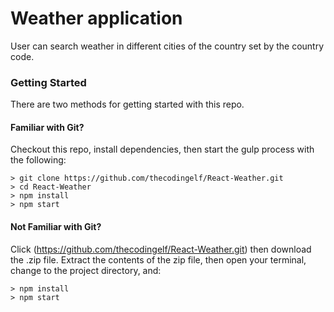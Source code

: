 # Weather application

User can search weather in different cities of the country set by the country code.

### Getting Started

There are two methods for getting started with this repo.

#### Familiar with Git?
Checkout this repo, install dependencies, then start the gulp process with the following:

```
> git clone https://github.com/thecodingelf/React-Weather.git
> cd React-Weather
> npm install
> npm start
```

#### Not Familiar with Git?
Click (https://github.com/thecodingelf/React-Weather.git) then download the .zip file.  Extract the contents of the zip file, then open your terminal, change to the project directory, and:

```
> npm install
> npm start
```
